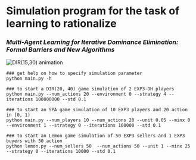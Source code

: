 # Simulation program for the task of learning to rationalize
### *Multi-Agent  Learning for  Iterative Dominance Elimination: Formal Barriers and New Algorithms*
<!-- 
![DIR(20,40) animation](DIR(20,40).gif)

![DIR(10,20) animations](DIR(10,20).gif) -->

![DIR(15,30) animation](DIR(15,30).gif)

```
### get help on how to specify simulation parameter
python main.py -h

### to start a DIR(20, 40) game simulation of 2 EXP3-DH players
python main.py --num_actions 20 --environment 0 --strategy 4 --iterations 100000000 --std 0.1

### to start an SPA game simulation of 10 EXP3 players and 20 action in [0, 1)
python main.py --num_players 10 --num_actions 20 --unit 0.05 --minx 0 --environment 1 --strategy 0 --iterations 100000 --std 0.1

### to start an Lemon game simulation of 50 EXP3 sellers and 1 EXP3 buyers with 50 action 
python lemon.py --num_sellers 50  --num_actions 50 --unit 1 --minx 25 --strategy 0 --iterations 10000 --std 0.1

```
